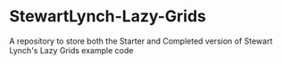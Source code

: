 # StewartLynch-Lazy-Grids
A repository to store both the Starter and Completed version of Stewart Lynch's Lazy Grids example code
